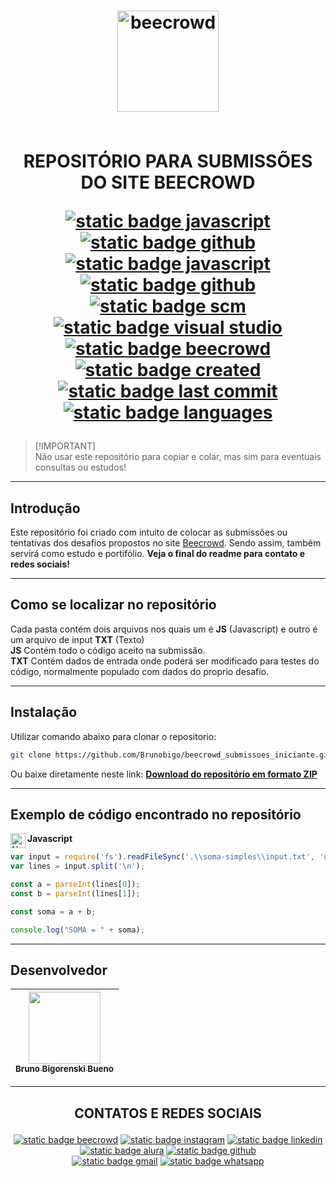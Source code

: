 <h1 align="center">

  <img src="https://repository-images.githubusercontent.com/478489997/77666b87-dc82-40e9-a525-583c05f2a5cf" alt="beecrowd" title="beecrowd" width="162">

  </br>
  </br>
  
  REPOSITÓRIO PARA SUBMISSÕES DO SITE BEECROWD
  
  <a href="https://developer.mozilla.org/pt-BR/docs/Web/JavaScript/Guide/Introduction"><img src="https://img.shields.io/badge/JavaScript-white?style=flat&logo=javascript&labelColor=%235b5b5b&color=%23F7DF1E" alt="static badge javascript"/></a>
  <a href="https://nodejs.org/pt"><img src="https://img.shields.io/badge/Node.js-white?style=flat&logo=node.js&labelColor=%235b5b5b&color=%235FA04E" alt="static badge github"/></a>
  <a href="https://judge.beecrowd.com/pt"><img src="https://img.shields.io/badge/URI%20%2F%20Beecrowd-white?style=flat&logo=beecrowd&color=%23793197" alt="static badge javascript"/></a>
  <a href="https://github.com"><img src="https://img.shields.io/badge/Github-white?style=flat&logo=github&labelColor=%235b5b5b&color=%23181717" alt="static badge github"/></a>
  <a href="https://git-scm.com/"><img src="https://img.shields.io/badge/Git-white?style=flat&logo=git&labelColor=%235b5b5b&color=%23F05032" alt="static badge scm"/></a>
  <a href="https://code.visualstudio.com/"><img src="https://img.shields.io/badge/VSCode-white?style=flat&logo=vscode&color=%230078d4" alt="static badge visual studio"/></a>
  <a href="https://judge.beecrowd.com/pt/problems/index/1/"><img src="https://img.shields.io/badge/BC-Iniciante-white?style=flat&logo=beecrowd&labelColor=%23793197&color=%231abc9c" alt="static badge beecrowd"/></a>
  <a href="https://github.com/Brunobigo"><img src="https://img.shields.io/github/created-at/Brunobigo/beecrowd_submissoes" alt="static badge created"/></a>
  <a href="https://github.com/Brunobigo"><img src="https://img.shields.io/github/last-commit/Brunobigo/beecrowd_submissoes" alt="static badge last commit"/></a>
  <a href="https://github.com/Brunobigo"><img src="https://img.shields.io/github/languages/count/Brunobigo/beecrowd_submissoes" alt="static badge languages"/></a>

</h1>

> [!IMPORTANT]\
> Não usar este repositório para copiar e colar, mas sim para eventuais consultas ou estudos!

---

## Introdução

Este repositório foi criado com intuito de colocar as submissões ou tentativas dos desafios propostos no site [Beecrowd](https://judge.beecrowd.com/pt). Sendo assim, também servirá como estudo e portifólio. **Veja o final do readme para contato e redes sociais!**
  
---

## Como se localizar no repositório

Cada pasta contém dois arquivos nos quais um é **JS** (Javascript) e outro é um arquivo de input **TXT** (Texto)</br>
**JS** Contém todo o código aceito na submissão.</br>
**TXT** Contém dados de entrada onde poderá ser modificado para testes do código, normalmente populado com dados do proprio desafio.

---

## Instalação

Utilizar comando abaixo para clonar o repositorio:

```bash
git clone https://github.com/Brunobigo/beecrowd_submissoes_iniciante.git
```

Ou baixe diretamente neste link: [**Download do repositório em formato ZIP**](https://github.com/Brunobigo/beecrowd_submissoes_iniciante/archive/refs/heads/main.zip)

---

## Exemplo de código encontrado no repositório 

**Javascript** <img src="https://cdn.simpleicons.org/javascript/000/F7DF1E" alt="Node" align=left width=24>

```js
var input = require('fs').readFileSync('.\\soma-simples\\input.txt', 'utf8');
var lines = input.split('\n');

const a = parseInt(lines[0]);
const b = parseInt(lines[1]);

const soma = a + b;

console.log("SOMA = " + soma);
```

---

## Desenvolvedor

| [<img loading="lazy" src="https://avatars.githubusercontent.com/u/61289159?v=4" width=115><br><sub>Bruno Bigorenski Bueno</sub>](https://github.com/Brunobigo) |
| :---: |

---
<h2 align="center">
  
  CONTATOS E REDES SOCIAIS
  
</h2>

<!-- Badges com links e informações de contato -->
<div align="center">
  
  <a href="https://judge.beecrowd.com/pt/profile/588185"><img src="https://img.shields.io/badge/Beecrowd-588185-white?style=flat&logoColor=white&logo=beecrowd&labelColor=%235b5b5b&color=%23793197" alt="static badge beecrowd"/></a>
  <a href="https://www.instagram.com/brunointrat"><img src="https://img.shields.io/badge/Instagram-brunointrat-white?style=flat&logoColor=white&logo=instagram&labelColor=%235b5b5b&color=%23E4405F" alt="static badge instagram"/></a>
  <a href="https://www.linkedin.com/in/bruno-bigo-bueno"><img src="https://img.shields.io/badge/LinkedIn-bruno%20bigo%20bueno-white?style=flat&logoColor=white&logo=linkedin&labelColor=%235b5b5b&color=%230A66C2" alt="static badge linkedin"/></a>
  <a href="https://cursos.alura.com.br/user/brunobigo"><img src="https://img.shields.io/badge/Alura-brunobigo-white?style=flat&logoColor=white&logo=alura&labelColor=%235b5b5b&color=%23051d3b" alt="static badge alura"/></a>
  <a href="https://github.com/Brunobigo"><img src="https://img.shields.io/badge/Github-Brunobigo-white?style=flat&logoColor=white&logo=github&labelColor=%235b5b5b&color=%23181717" alt="static badge github"/></a>  
  <a href="mailto:contato@intratechinfo@gmail.com"><img src="https://img.shields.io/badge/Gmail-intratechinfo%40gmail.com-white?logo=gmail&logoColor=white&labelColor=%235b5b5b&color=%23EA4335" alt="static badge gmail"/></a>
  <a href="https://wa.me/5551981730137"><img src="https://img.shields.io/badge/Whatsapp-5551981730137-white?style=flat&logoColor=white&logo=whatsapp&labelColor=%235b5b5b&color=%2325D366" alt="static badge whatsapp"/></a>
  
</div>
